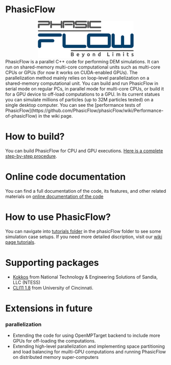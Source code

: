 # PhasicFlow
<div align="center">
<img src="doc/phasicFlow_logo_github.png" width="300">
</div>
PhasicFlow is a parallel C++ code for performing DEM simulations. It can run on shared-memory multi-core computational units such as multi-core CPUs or GPUs (for now it works on CUDA-enabled GPUs). The parallelization method mainly relies on loop-level parallelization on a shared-memory computational unit. You can build and run PhasicFlow in serial mode on regular PCs, in parallel mode for multi-core CPUs, or build it for a GPU device to off-load computations to a GPU. In its current statues you can simulate millions of particles (up to 32M particles tested) on a single desktop computer. You can see the [performance tests of PhasicFlow](https://github.com/PhasicFlow/phasicFlow/wiki/Performance-of-phasicFlow) in the wiki page. 

# How to build?
You can build PhasicFlow for CPU and GPU executions. [Here is a complete step-by-step procedure](https://github.com/PhasicFlow/phasicFlow/wiki/How-to-Build-PhasicFlow).

# Online code documentation
You can find a full documentation of the code, its features, and other related materials on [online documentation of the code](https://phasicflow.github.io/phasicFlow/)

# How to use PhasicFlow?
You can navigate into [tutorials folder](./tutorials) in the phasicFlow folder to see some simulation case setups. If you need more detailed discription, visit our [wiki page tutorials](https://github.com/PhasicFlow/phasicFlow/wiki/Tutorials).  

# Supporting packages
* [Kokkos](https://github.com/kokkos/kokkos) from National Technology & Engineering Solutions of Sandia, LLC (NTESS)
* [CLI11 1.8](https://github.com/CLIUtils/CLI11) from University of Cincinnati.

# Extensions in future
### parallelization 
* Extending the code for using OpenMPTarget backend to include more GPUs for off-loading the computations. 
* Extending high-level parallelization and implementing space partitioning and load balancing for muilti-GPU computations and running PhasicFlow on distributed memory super-computers 
 
